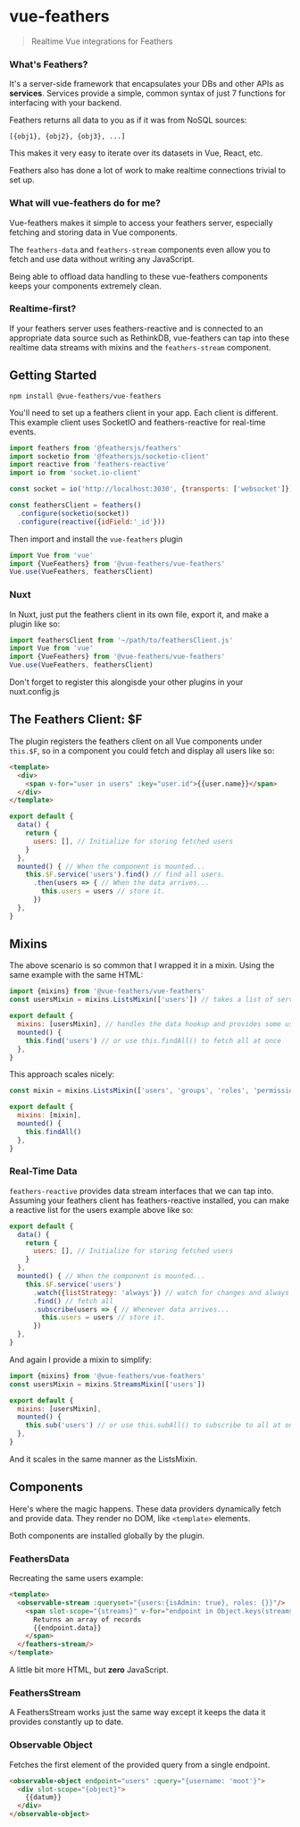 # vue-feathers

> Realtime Vue integrations for Feathers 

### What's Feathers?

It's a server-side framework that encapsulates your DBs and other APIs as **services**. Services provide a simple, common syntax of just 7 functions for interfacing with your backend.  

Feathers returns all data to you as if it was from NoSQL sources:

    [{obj1}, {obj2}, {obj3}, ...]

This makes it very easy to iterate over its datasets in Vue, React, etc.

Feathers also has done a lot of work to make realtime connections trivial to set up.

### What will vue-feathers do for me?

Vue-feathers makes it simple to access your feathers server, especially fetching and storing data in Vue components.

The `feathers-data` and `feathers-stream` components even allow you to fetch and use data without writing any JavaScript. 

Being able to offload data handling to these vue-feathers components keeps your components extremely clean.

### Realtime-first?

If your feathers server uses feathers-reactive and is connected to an appropriate data source such as RethinkDB, vue-feathers can tap into these realtime data streams with mixins and the `feathers-stream` component.

## Getting Started
```
npm install @vue-feathers/vue-feathers
```
You'll need to set up a feathers client in your app. Each client is different. This example client uses SocketIO and feathers-reactive for real-time events.
```js
import feathers from '@feathersjs/feathers'
import socketio from '@feathersjs/socketio-client'
import reactive from 'feathers-reactive'
import io from 'socket.io-client'

const socket = io('http://localhost:3030', {transports: ['websocket']})

const feathersClient = feathers()
  .configure(socketio(socket))
  .configure(reactive({idField:'_id'}))
```
Then import and install the `vue-feathers` plugin
```js
import Vue from 'vue'
import {VueFeathers} from '@vue-feathers/vue-feathers'
Vue.use(VueFeathers, feathersClient)
```

### Nuxt

In Nuxt, just put the feathers client in its own file, export it, and make a plugin like so: 
```js
import feathersClient from '~/path/to/feathersClient.js'
import Vue from 'vue'
import {VueFeathers} from '@vue-feathers/vue-feathers'
Vue.use(VueFeathers, feathersClient)
```
Don't forget to register this alongisde your other plugins in your nuxt.config.js

## The Feathers Client: $F

The plugin registers the feathers client on all Vue components under `this.$F`, so in a component you could fetch and display all users like so:

```html
<template>
  <div>
    <span v-for="user in users" :key="user.id">{{user.name}}</span>
  </div>
</template>
```

```js
export default {
  data() {
    return {
      users: [], // Initialize for storing fetched users 
    }
  },
  mounted() { // When the component is mounted...
    this.$F.service('users').find() // find all users.
      .then(users => { // When the data arrives... 
        this.users = users // store it.
      })
  },
}
```

## Mixins

The above scenario is so common that I wrapped it in a mixin. Using the same example with the same HTML:
```js
import {mixins} from '@vue-feathers/vue-feathers'
const usersMixin = mixins.ListsMixin(['users']) // takes a list of service names

export default {
  mixins: [usersMixin], // handles the data hookup and provides some useful methods
  mounted() {
    this.find('users') // or use this.findAll() to fetch all at once
  },
}
```

This approach scales nicely:
```js
const mixin = mixins.ListsMixin(['users', 'groups', 'roles', 'permissions', 'profiles'])

export default {
  mixins: [mixin],
  mounted() {
    this.findAll()
  },
}
```

### Real-Time Data

`feathers-reactive` provides data stream interfaces that we can tap into. Assuming your feathers client has feathers-reactive installed, you can make a reactive list for the users example above like so:
```js
export default {
  data() {
    return {
      users: [], // Initialize for storing fetched users 
    }
  },
  mounted() { // When the component is mounted...
    this.$F.service('users')
      .watch({listStrategy: 'always'}) // watch for changes and always send the full dataset on change
      .find() // fetch all
      .subscribe(users => { // Whenever data arrives... 
        this.users = users // store it.
      })
  },
}
```

And again I provide a mixin to simplify:
```js
import {mixins} from '@vue-feathers/vue-feathers'
const usersMixin = mixins.StreamsMixin(['users'])

export default {
  mixins: [usersMixin],
  mounted() {
    this.sub('users') // or use this.subAll() to subscribe to all at once
  },
}
```

And it scales in the same manner as the ListsMixin.

## Components

Here's where the magic happens. These data providers dynamically fetch and provide data. They render no DOM, like `<template>` elements.

Both components are installed globally by the plugin.

### FeathersData

Recreating the same users example:

```html
<template>
  <observable-stream :queryset="{users:{isAdmin: true}, roles: {}}"/>
    <span slot-scope="{streams}" v-for="endpoint in Object.keys(streams)" :key="endpoint">
      Returns an array of records
      {{endpoint.data}}
    </span>
  </feathers-stream/>
</template>
```

A little bit more HTML, but **zero** JavaScript. 

### FeathersStream

A FeathersStream works just the same way except it keeps the data it provides constantly up to date. 

### Observable Object

Fetches the first element of the provided query from a single endpoint.
```html
<observable-object endpoint="users" :query="{username: 'moot'}">
  <div slot-scope="{object}">
    {{datum}}
  </div>
</observable-object>
```